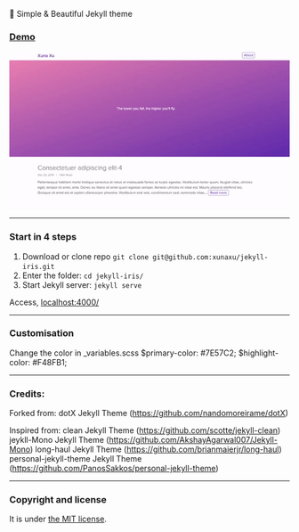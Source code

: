 :gem: Simple & Beautiful Jekyll theme

### [Demo]()

![Jeykll-Iris - free Jekyll theme](/homepage.gif)

---

### Start in 4 steps

1. Download or clone repo `git clone git@github.com:xunaxu/jekyll-iris.git`
2. Enter the folder: `cd jekyll-iris/`
3. Start Jekyll server: `jekyll serve`

Access, [localhost:4000/](http://localhost:4000/)

---

### Customisation

Change the color in _variables.scss 
$primary-color: #7E57C2;
$highlight-color: #F48FB1;

---
### Credits:

Forked from:
dotX Jekyll Theme (https://github.com/nandomoreirame/dotX)

Inspired from:
clean Jekyll Theme (https://github.com/scotte/jekyll-clean)
jeykll-Mono Jekyll Theme (https://github.com/AkshayAgarwal007/Jekyll-Mono)
long-haul Jekyll Theme (https://github.com/brianmaierjr/long-haul)
personal-jekyll-theme Jekyll Theme (https://github.com/PanosSakkos/personal-jekyll-theme)

___

### Copyright and license

It is under [the MIT license](/LICENSE).

